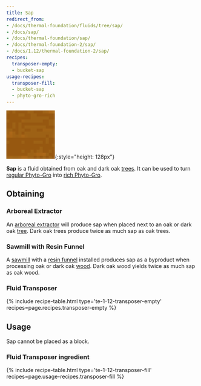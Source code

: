 ```yaml
---
title: Sap
redirect_from:
- /docs/thermal-foundation/fluids/tree/sap/
- /docs/sap/
- /docs/thermal-foundation/sap/
- /docs/thermal-foundation-2/sap/
- /docs/1.12/thermal-foundation-2/sap/
recipes:
  transposer-empty:
  - bucket-sap
usage-recipes:
  transposer-fill:
  - bucket-sap
  - phyto-gro-rich
---
```


![Sap](/assets/images/thermal-foundation-2/sap.gif){:style="height: 128px"}


**Sap** is a fluid obtained from oak and dark oak
[trees](https://minecraft.wiki/w/Tree). It can be used to turn [regular
Phyto-Gro](../phyto-gro/) into [rich Phyto-Gro](../rich-phyto-gro/).


Obtaining
---------

### Arboreal Extractor
An [arboreal extractor](../../thermal-expansion/arboreal-extractor/) will
produce sap when placed next to an oak or dark oak
[tree](https://minecraft.wiki/w/Tree). Dark oak trees produce twice as
much sap as oak trees.

### Sawmill with Resin Funnel
A [sawmill](../../thermal-expansion/sawmill/) with a [resin
funnel](../../thermal-expansion/augment-resin-funnel/) installed produces sap as
a byproduct when processing oak or dark oak
[wood](https://minecraft.wiki/w/Wood). Dark oak wood yields twice as much
sap as oak wood.

### Fluid Transposer
{% include recipe-table.html type='te-1-12-transposer-empty' recipes=page.recipes.transposer-empty %}


Usage
-----

Sap cannot be placed as a block.

### Fluid Transposer ingredient
{% include recipe-table.html type='te-1-12-transposer-fill' recipes=page.usage-recipes.transposer-fill %}
